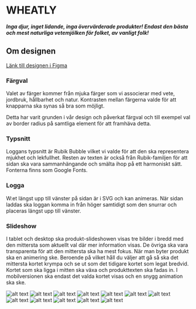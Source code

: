 # WHEATLY

*<strong>Inga djur, inget lidande, inga övervärderade produkter! Endast den bästa och mest naturliga vetemjölken för folket, av vanligt folk!</strong>*
<br>

## Om designen

[Länk till designen i Figma](https://www.figma.com/file/gHK0pH5e5GA0nQtlWFTML2/Untitled?node-id=9%3A26&t=Pi3501H8yA9OPURh-1)

### Färgval
Valet av färger kommer från mjuka färger som vi associerar med vete, jordbruk, hållbarhet och natur. Kontrasten mellan färgerna valde för att knapparna ska synas så bra som möjligt.

Detta har varit grunden i vår design och påverkat färgval och till exempel val av border radius på samtliga element för att framhäva detta.

### Typsnitt
Loggans typsnitt är Rubik Bubble vilket vi valde för att den ska representera mjukhet och lekfullhet. Resten av texten är också från Rubik-familjen för att sidan ska vara sammanhängande och smälta ihop på ett harmoniskt sätt. Fonterna finns som Google Fonts.


### Logga
W:et längst upp till vänster på sidan är i SVG och kan animeras. När sidan laddas ska loggan komma in från höger samtidigt som den snurrar och placeras längst upp till vänster. 

### Slideshow
I tablet och desktop ska produkt-slideshowen visas tre bilder i bredd med den mittersta som aktuellt val där mer information visas. De övriga ska vara transparenta för att den mittersta ska ha mest fokus. När man byter produkt ska en animering ske. Beroende på vilket håll du väljer att gå så ska det mittersta kortet krympa och se ut som det tidigare kortet som legat bredvid. Kortet som ska ligga i mitten ska växa och produkttexten ska fadas in.
I mobilversionen ska endast det valda kortet visas och en snygg animation ska ske.

![alt text](/src/assets/screenshot_finished/andriod%20footer.png)
![alt text](/src/assets/screenshot_finished/andriod%20menu%20(1).png)
![alt text](/src/assets/screenshot_finished/andriod%20menu%20open.png)
![alt text](/src/assets/screenshot_finished/andriod%20slider.png)
![alt text](/src/assets/screenshot_finished/desktop%20about.png)
![alt text](/src/assets/screenshot_finished/desktop%20footer.png)
![alt text](/src/assets/screenshot_finished/desktop%20menu.png)
![alt text](/src/assets/screenshot_finished/desktop%20newsletter.png)
![alt text](/src/assets/screenshot_finished/desktop%20slider.png)
![alt text](/src/assets/screenshot_finished/tabler%20menu.png)
![alt text](/src/assets/screenshot_finished/tablet%20about.png)
![alt text](/src/assets/screenshot_finished/tablet%20footer.png)

